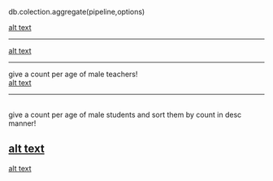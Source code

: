 db.colection.aggregate(pipeline,options)

[alt text](image1.png)

------------------

[alt text](image2.png)

------------------

give a count per age of male teachers!
<br>
[alt text](image3.png)

-------------------
<br>
give a count per age of male students and sort them by count in desc manner!

[alt text](image4.png)
<br>
----------------------
[alt text](image5.png)